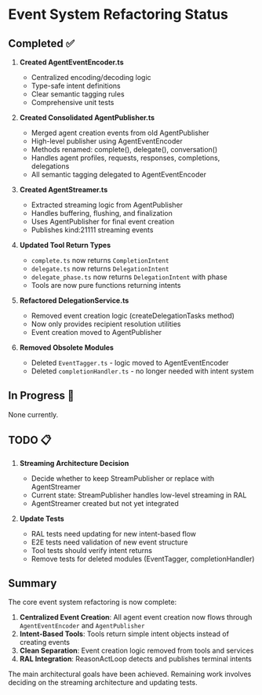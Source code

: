 # Event System Refactoring Status

## Completed ✅

1. **Created AgentEventEncoder.ts**
   - Centralized encoding/decoding logic
   - Type-safe intent definitions
   - Clear semantic tagging rules
   - Comprehensive unit tests

2. **Created Consolidated AgentPublisher.ts**
   - Merged agent creation events from old AgentPublisher
   - High-level publisher using AgentEventEncoder
   - Methods renamed: complete(), delegate(), conversation()
   - Handles agent profiles, requests, responses, completions, delegations
   - All semantic tagging delegated to AgentEventEncoder

3. **Created AgentStreamer.ts**
   - Extracted streaming logic from AgentPublisher
   - Handles buffering, flushing, and finalization
   - Uses AgentPublisher for final event creation
   - Publishes kind:21111 streaming events

4. **Updated Tool Return Types**
   - `complete.ts` now returns `CompletionIntent`
   - `delegate.ts` now returns `DelegationIntent`
   - `delegate_phase.ts` now returns `DelegationIntent` with phase
   - Tools are now pure functions returning intents

5. **Refactored DelegationService.ts**
   - Removed event creation logic (createDelegationTasks method)
   - Now only provides recipient resolution utilities
   - Event creation moved to AgentPublisher

6. **Removed Obsolete Modules**
   - Deleted `EventTagger.ts` - logic moved to AgentEventEncoder
   - Deleted `completionHandler.ts` - no longer needed with intent system

## In Progress 🚧

None currently.

## TODO 📋

1. **Streaming Architecture Decision**
   - Decide whether to keep StreamPublisher or replace with AgentStreamer
   - Current state: StreamPublisher handles low-level streaming in RAL
   - AgentStreamer created but not yet integrated

2. **Update Tests**
   - RAL tests need updating for new intent-based flow
   - E2E tests need validation of new event structure
   - Tool tests should verify intent returns
   - Remove tests for deleted modules (EventTagger, completionHandler)

## Summary

The core event system refactoring is now complete:

1. **Centralized Event Creation**: All agent event creation now flows through `AgentEventEncoder` and `AgentPublisher`
2. **Intent-Based Tools**: Tools return simple intent objects instead of creating events
3. **Clean Separation**: Event creation logic removed from tools and services
4. **RAL Integration**: ReasonActLoop detects and publishes terminal intents

The main architectural goals have been achieved. Remaining work involves deciding on the streaming architecture and updating tests.